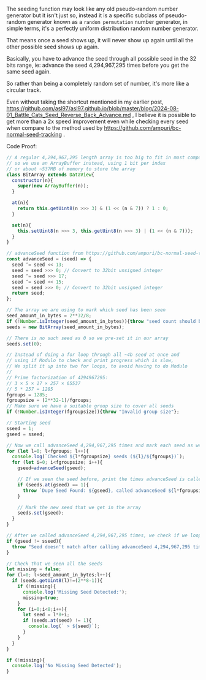 The seeding function may look like any old pseudo-random number generator but it isn't just so, instead it is a specific subclass of pseudo-random generator known as a `random permutation` number generator, in simple terms, it's a perfectly uniform distribution random number generator.

That means once a seed shows up, it will never show up again until all the other possible seed shows up again.

Basically, you have to advance the seed through all possible seed in the 32 bits range, ie: advance the seed 4,294,967,295 times before you get the same seed again.

So rather than being a completely random set of number, it's more like a circular track.

Even without taking the shortcut mentioned in my earlier post, https://github.com/asl97/asl97.github.io/blob/master/blog/2024-08-01_Battle_Cats_Seed_Reverse_Back_Advance.md , I believe it is possible to get more than a 2x speed improvement even while checking every seed when compare to the method used by https://github.com/ampuri/bc-normal-seed-tracking .

Code Proof:
```javascript
// A regular 4,294,967,295 length array is too big to fit in most computer
// so we use an ArrayBuffer instead, using 1 bit per index
// or about ~537MB of memory to store the array
class BitArray extends DataView{
  constructor(n){
    super(new ArrayBuffer(n));
  }

  at(n){
    return this.getUint8(n >>> 3) & (1 << (n & 7)) ? 1 : 0;
  }

  set(n){
    this.setUint8(n >>> 3, this.getUint8(n >>> 3) | (1 << (n & 7)));
  }
}

// advanceSeed function from https://github.com/ampuri/bc-normal-seed-tracking
const advanceSeed = (seed) => {
  seed ^= seed << 13;
  seed = seed >>> 0; // Convert to 32bit unsigned integer
  seed ^= seed >>> 17;
  seed ^= seed << 15;
  seed = seed >>> 0; // Convert to 32bit unsigned integer
  return seed;
};

// The array we are using to mark which seed has been seen
seed_amount_in_bytes = 2**32/8;
if (!Number.isInteger(seed_amount_in_bytes)){throw "seed count should be divisible by 8"};
seeds = new BitArray(seed_amount_in_bytes);

// There is no such seed as 0 so we pre-set it in our array
seeds.set(0);

// Instead of doing a for loop through all ~4b seed at once and
// using if Modulo to check and print progress which is slow,
// We split it up into two for loops, to avoid having to do Modulo
//
// Prime factorization of 4294967295:
// 3 × 5 × 17 × 257 × 65537
// 5 * 257 = 1285
fgroups = 1285;
fgroupsize = (2**32-1)/fgroups;
// Make sure we have a suitable group size to cover all seeds
if (!Number.isInteger(fgroupsize)){throw "Invalid group size"};

// Starting seed
sseed = 1;
gseed = sseed;

// Now we call advanceSeed 4,294,967,295 times and mark each seed as we see them
for (let l=0; l<fgroups; l++){
  console.log(`Checked ${l*fgroupsize} seeds (${l}/${fgroups})`);
  for (let i=0; i<fgroupsize; i++){
    gseed=advanceSeed(gseed);

    // If we seen the seed before, print the times advanceSeed is called
    if (seeds.at(gseed) == 1){
      throw `Dupe Seed Found: ${gseed}, called advanceSeed ${l*fgroupsize+i} times`;
    }

    // Mark the new seed that we get in the array
    seeds.set(gseed);
  }
}

// After we called advanceSeed 4,294,967,295 times, we check if we looped back to our starting seed
if (gseed != sseed){
  throw "Seed doesn't match after calling advanceSeed 4,294,967,295 times";
}

// Check that we seen all the seeds
let missing = false;
for (l=0; l<seed_amount_in_bytes;l++){
  if (seeds.getUint8(l)!=(2**8-1)){
    if (!missing){
      console.log('Missing Seed Detected:');
      missing=true;
    }
    for (i=0;i<8;i++){
      let seed = l*8+i;
      if (seeds.at(seed) != 1){
        console.log(` > ${seed}`);
      }
    }
  }
}

if (!missing){
  console.log('No Missing Seed Detected');
}
```